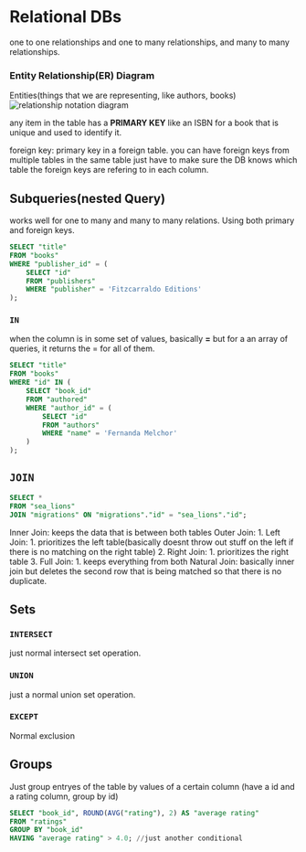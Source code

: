 # Relational DBs
one to one relationships and one to many relationships, and many to many relationships.

### Entity Relationship(ER) Diagram
Entities(things that we are representing, like authors, books)
![relationship notation diagram](https://th.bing.com/th/id/OIP.7UJR1OrvgrLY2qHCmDhBBgHaHn?rs=1&pid=ImgDetMain)

any item in the table has a **PRIMARY KEY** like an ISBN for a book that is unique and used to identify it. 

foreign key: primary key in a foreign table.
you can have foreign keys from multiple tables in the same table just have to make sure the DB knows which table the foreign keys are refering to in each column. 


## Subqueries(nested Query)
works well for one to many and many to many relations.
Using both primary and foreign keys.
``` SQL
SELECT "title"
FROM "books"
WHERE "publisher_id" = (
    SELECT "id"
    FROM "publishers"
    WHERE "publisher" = 'Fitzcarraldo Editions'
);
```


### `IN`
when the column is in some set of values, basically **=** but for a an array of queries, it returns the = for all of them.
``` SQL
SELECT "title"
FROM "books"
WHERE "id" IN (
    SELECT "book_id"
    FROM "authored"
    WHERE "author_id" = (
        SELECT "id"
        FROM "authors"
        WHERE "name" = 'Fernanda Melchor'
    )
);
```

## `JOIN`

 ``` SQL
SELECT *
FROM "sea_lions"
JOIN "migrations" ON "migrations"."id" = "sea_lions"."id";
```

Inner Join:
	keeps the data that is between both tables
Outer Join:
	1. Left Join:
		1. prioritizes the left table(basically doesnt throw out stuff on the left if there is no matching on the right table)
	2. Right Join:
		1. prioritizes the right table
	3. Full Join:
		1. keeps everything from both
Natural Join:
	basically inner join but deletes the second row that is being matched so that there is no duplicate.


## Sets

### `INTERSECT`
just normal intersect set operation.
### `UNION`
just a normal union set operation.
### `EXCEPT`
Normal exclusion

## Groups
Just group entryes of the table by values of a certain column
(have a id and a rating column, group by id)
``` SQL
SELECT "book_id", ROUND(AVG("rating"), 2) AS "average rating"
FROM "ratings"
GROUP BY "book_id"
HAVING "average rating" > 4.0; //just another conditional
```